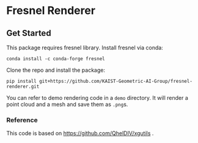 # Fresnel Renderer

## Get Started

This package requires fresnel library.
Install fresnel via conda:

`conda install -c conda-forge fresnel`

Clone the repo and install the package:

```
pip install git+https://github.com/KAIST-Geometric-AI-Group/fresnel-renderer.git
```

You can refer to demo rendering code in a `demo` directory. It will render a point cloud and a mesh and save them as `.png`s.

### Reference
This code is based on https://github.com/QhelDIV/xgutils .
